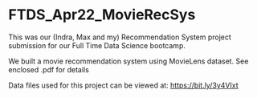 # FTDS_Apr22_MovieRecSys

This was our (Indra, Max and my) Recommendation System project submission for our Full Time Data Science bootcamp.

We built a movie recommendation system using MovieLens dataset. See enclosed .pdf for details

Data files used for this project can be viewed at: https://bit.ly/3y4VIxt
